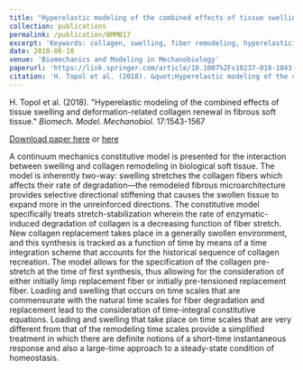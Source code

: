 ```yaml
---
title: "Hyperelastic modeling of the combined effects of tissue swelling and deformation-related collagen renewal in fibrous soft tissue"
collection: publications
permalink: /publication/BMMB17
excerpt: 'Keywords: collagen, swelling, fiber remodeling, hyperelasticity, homeostasis'
date: 2018-06-18
venue: 'Biomechanics and Modeling in Mechanobiology'
paperurl: 'https://link.springer.com/article/10.1007%2Fs10237-018-1043-6'
citation: 'H. Topol et al. (2018). &quot;Hyperelastic modeling of the combined effects of tissue swelling and deformation-related collagen renewal in fibrous soft tissue.&quot; <i>Biomech. Model. Mechanobiol.</i> 17:1543-1567.'
---
```


H. Topol et al. (2018). &quot;Hyperelastic modeling of the combined effects of tissue swelling and deformation-related collagen renewal in fibrous soft tissue.&quot; <i>Biomech. Model. Mechanobiol.</i> 17:1543-1567

[Download paper here](https://doi.org/10.1007/s10237-018-1043-6) or [here](https://pubmed.ncbi.nlm.nih.gov/29931486/)

A continuum mechanics constitutive model is presented for the interaction between swelling and collagen remodeling in biological soft tissue. The model is inherently two-way: swelling stretches the collagen fibers which affects their rate of degradation—the remodeled fibrous microarchitecture provides selective directional stiffening that causes the swollen tissue to expand more in the unreinforced directions. The constitutive model specifically treats stretch-stabilization wherein the rate of enzymatic-induced degradation of collagen is a decreasing function of fiber stretch. New collagen replacement takes place in a generally swollen environment, and this synthesis is tracked as a function of time by means of a time integration scheme that accounts for the historical sequence of collagen recreation. The model allows for the specification of the collagen pre-stretch at the time of first synthesis, thus allowing for the consideration of either initially limp replacement fiber or initially pre-tensioned replacement fiber. Loading and swelling that occurs on time scales that are commensurate with the natural time scales for fiber degradation and replacement lead to the consideration of time-integral constitutive equations. Loading and swelling that take place on time scales that are very different from that of the remodeling time scales provide a simplified treatment in which there are definite notions of a short-time instantaneous response and also a large-time approach to a steady-state condition of homeostasis.

